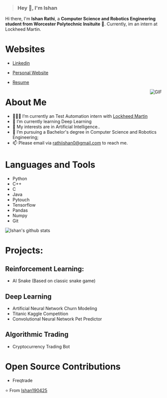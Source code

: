 



> ### Hey 👋, I'm Ishan


Hi there, I'm **Ishan Rathi**,  a **Computer Science and Robotics Engineering student from Worcester Polytechnic Insituite** 🚀.  Currently, im an intern at Lockheed Martin.

# Websites
- [Linkedin](https://www.linkedin.com/in/ishanrathi/)
- [Personal Website](https://ishanrathi.com)
- [Resume](https://drive.google.com/file/d/1S95qGvGdVOxc97OCfHhk1SQY85Zd-1H9/view?usp=sharing)


  <img align="right" alt="GIF" src="https://i.pinimg.com/originals/e4/26/70/e426702edf874b181aced1e2fa5c6cde.gif" />

# About Me

- 👨🏽‍💻 I’m currently an Test Automation intern with [Lockheed Martin](https://www.lockheedmartin.com/)
- 🌱 I’m currently learning Deep Learning
- 🤔 My interests are in Artificial Intelligence..
- 💼 I’m pursuing a Bachelor's degree in Computer Science and Robotics Engineering;
- 📫 Please email via rathiishan0@gmail.com to reach me.

# Languages and Tools
  - Python
  - C++
  - C
  - Java
  - Pytouch
  - Tensorflow
  - Pandas
  - Numpy
  - Git

![Ishan's github stats](https://github-readme-stats.vercel.app/api?username=ishan190425&show_icons=true&hide_border=true)

# Projects: 

## Reinforcement Learning:
- AI Snake (Based on classic snake game)

## Deep Learning
- Artificial Neural Network Churn Modeling
- Titanic Kaggle Competition
- Convolutional Neural Network Pet Predictor

## Algorithmic Trading 
- Cryptocurrency Trading Bot

# Open Source Contributions
- Freqtrade

⭐️ From [Ishan190425](https://github.com/ishan190425)
